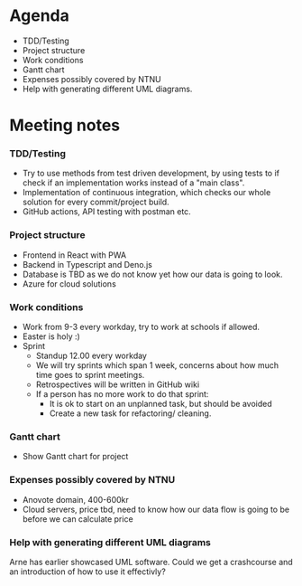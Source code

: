 # Agenda

* TDD/Testing
* Project structure
* Work conditions
* Gantt chart
* Expenses possibly covered by NTNU
* Help with generating different UML diagrams.



# Meeting notes

### TDD/Testing

- Try to use methods from test driven development, by using tests to if check if an implementation works instead of a "main class". 
- Implementation of continuous integration, which checks our whole solution for every commit/project build.
- GitHub actions, API testing with postman etc.



### Project structure

- Frontend in React with PWA
- Backend in Typescript and Deno.js
- Database is TBD as we do not know yet how our data is going to look.
- Azure for cloud solutions



### Work conditions

- Work from 9-3 every workday, try to work at schools if allowed. 
- Easter is holy :)
- Sprint
  - Standup 12.00 every workday
  - We will try sprints which span 1 week, concerns about how much time goes to sprint meetings.
  - Retrospectives will be written in GitHub wiki
  - If a person has no more work to do that sprint:
    - It is ok to start on an unplanned task, but should be avoided
    - Create a new task for refactoring/ cleaning.



### Gantt chart

- Show Gantt chart for project



### Expenses possibly covered by NTNU

- Anovote domain, 400-600kr
- Cloud servers, price tbd, need to know how our data flow is going to be before we can calculate price

### Help with generating different UML diagrams

Arne has earlier showcased UML software. Could we get a crashcourse and an introduction of how to use it effectivly? 

